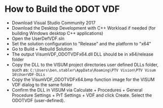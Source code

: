 
How to Build the ODOT VDF
=========================

  - Download Visual Studio Community 2017
  - Download the Desktop Development with C++ Workload if needed (for building Windows desktop C++ applications)
  - Open the UserDefVDF.sln
  - Set the solution configuration to "Release" and the platform to "x64"
  - Go to Build + Rebuild Solution
  - The output VisumVDF_ODOTVDFx64.dll DLL should be in x64/release folder
  - Copy the DLL to the VISUM project directories user defined DLLs folder, such as:
    ``C:\Users\ben.stabler\AppData\Roaming\PTV Vision\PTV Visum 16\UserVDF-DLLs``
  - Copy the VisumVDF_ODOTVDFx64.bmp function image for the VISUM VDF dialog to the same folder
  - Confirm the DLL in VISUM via Calculate + Procedures + General Procedure Settings + PrT Settings + VDF and click Create.  Select the ODOTVDF (user-defined).

